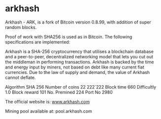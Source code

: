 arkhash
=======

Arkhash - ARK, is a fork of Bitcoin version 0.8.99, with addition of super random blocks.

Proof of work with SHA256 is used as in Bitcoin. The following specifications are implemented:

Arkhash is a SHA-256 cryptocurrency that utilises a blockchain database and a peer-to-peer, decentralized networking model that lets you cut out the middleman in performing transactions. Arkhash is backed by the time and energy input by miners, not based on debt like many current fiat currencies. Due to the law of supply and demand, the value of Arkhash cannot deflate.

Algorithm SHA 256
Number of coins 22 222`222
Block time 660
Difficultly 1.0
Block reward 101
No. Premined 224
Port No 2980

The official website is: www.arkhash.com

Mining pool available at: pool.arkhash.com
